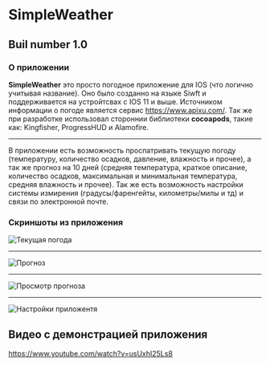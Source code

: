 # SimpleWeather

## Buil number 1.0

### О приложении 

**SimpleWeather** это просто погодное приложение для IOS (что логично учитывая название). Оно было созданно на языке Siwft и поддерживается на устройтсвах с IOS 11 и выше. Источником информации о погоде является сервис https://www.apixu.com/. Так же при разработке использовал стороннии библиотеки **cocoapods**, такие как: Kingfisher, ProgressHUD  и Alamofire.

---

В приложении есть возможность проспатривать текущую погоду (температуру, количество осадков, давление, влажность и прочее), а так же прогноз на 10 дней (средняя температура, краткое описание, количество осадков, максимальная и минимальная температура, средняя влажность и прочее). Так же есть возможность настройки системы измирения (градусы/фаренгейты, километры/милы и тд) и связи по электронной почте.


### Скриншоты из приложения 


![Текущая погода](https://preview.ibb.co/g9dQv9/IMG_2293.png)


---


![Прогноз](https://preview.ibb.co/iTJ3hp/IMG_2294.png)


---


![Просмотр прогноза](https://preview.ibb.co/fHwZoU/IMG_2295.png)


---


![Настройки приложентя](https://preview.ibb.co/fHwZoU/IMG_2295.png)

## Видео с демонстрацией приложения 

https://www.youtube.com/watch?v=usUxhI25Ls8


